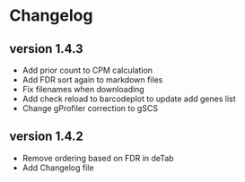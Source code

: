 Changelog
==========

<!--
Newest changes should be on top.
-->
version 1.4.3
---------------------------
+ Add prior count to CPM calculation
+ Add FDR sort again to markdown files
+ Fix filenames when downloading
+ Add check reload to barcodeplot to update add genes list
+ Change gProfiler correction to gSCS

version 1.4.2
---------------------------
+ Remove ordering based on FDR in deTab
+ Add Changelog file
